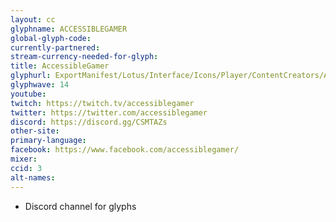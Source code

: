 ```yaml
---
layout: cc
glyphname: ACCESSIBLEGAMER
global-glyph-code:
currently-partnered:
stream-currency-needed-for-glyph:
title: AccessibleGamer
glyphurl: ExportManifest/Lotus/Interface/Icons/Player/ContentCreators/AccessibleGamer.png
glyphwave: 14
youtube:
twitch: https://twitch.tv/accessiblegamer
twitter: https://twitter.com/accessiblegamer
discord: https://discord.gg/CSMTAZs
other-site:
primary-language:
facebook: https://www.facebook.com/accessiblegamer/
mixer:
ccid: 3
alt-names:
---
```

* Discord channel for glyphs

